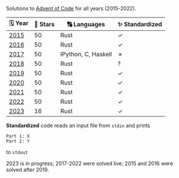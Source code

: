 Solutions to [Advent of Code](https://adventofcode.com) for all years (2015-2022).

|🗓 Year                                |🌟 Stars |🔠 Languages        |✨ Standardized |
|---------------------------------------|---------|---------------------|--------------|
| [2015](https://adventofcode.com/2015) | 50      | Rust                | ✓            |
| [2016](https://adventofcode.com/2016) | 50      | Rust                | ✓            |
| [2017](https://adventofcode.com/2017) | 50      | IPython, C, Haskell | ✗            |
| [2018](https://adventofcode.com/2018) | 50      | Rust                | ?            |
| [2019](https://adventofcode.com/2019) | 50      | Rust                | ✓            |
| [2020](https://adventofcode.com/2020) | 50      | Rust                | ✓            |
| [2021](https://adventofcode.com/2021) | 50      | Rust                | ✓            |
| [2022](https://adventofcode.com/2022) | 50      | Rust                | ✓            |
| [2023](https://adventofcode.com/2023) | 16      | Rust                | ✓            |

**Standardized** code reads an input file from `stdin` and prints
```
Part 1: X
Part 2: Y
```
to `stdout`

2023 is in progress;
2017-2022 were solved live;
2015 and 2016 were solved after 2019.
